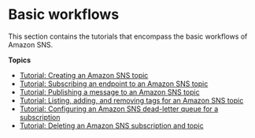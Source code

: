 # Basic workflows<a name="sns-tutorials-basic-workflows"></a>

This section contains the tutorials that encompass the basic workflows of Amazon SNS\.

**Topics**
+ [Tutorial: Creating an Amazon SNS topic](sns-tutorial-create-topic.md)
+ [Tutorial: Subscribing an endpoint to an Amazon SNS topic](sns-tutorial-create-subscribe-endpoint-to-topic.md)
+ [Tutorial: Publishing a message to an Amazon SNS topic](sns-tutorial-publish-message-to-topic.md)
+ [Tutorial: Listing, adding, and removing tags for an Amazon SNS topic](sns-tutorial-list-add-remove-tags-for-topic.md)
+ [Tutorial: Configuring an Amazon SNS dead\-letter queue for a subscription](sns-configure-dead-letter-queue.md)
+ [Tutorial: Deleting an Amazon SNS subscription and topic](sns-tutorial-delete-subscription-topic.md)